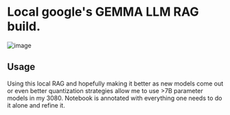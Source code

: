 # Local google's GEMMA LLM RAG build.

![image](https://github.com/seyeint/Local_LLM_RAG/assets/36778187/980eb5f9-6b08-44e9-9f90-2f5e32aa68b4)

## Usage
Using this local RAG and hopefully making it better as new models come out or even better quantization strategies allow me to use >7B parameter models in my 3080.
Notebook is annotated with everything one needs to do it alone and refine it. 
